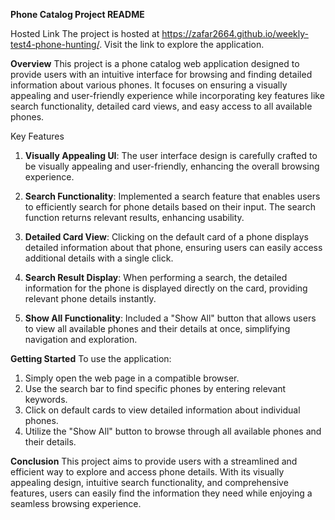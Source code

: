 **Phone Catalog Project README**

Hosted Link
The project is hosted at https://zafar2664.github.io/weekly-test4-phone-hunting/. Visit the link to explore the application.

**Overview**
This project is a phone catalog web application designed to provide users with an intuitive interface for browsing and finding detailed information about various phones. It focuses on ensuring a visually appealing and user-friendly experience while incorporating key features like search functionality, detailed card views, and easy access to all available phones.

Key Features
1. **Visually Appealing UI**: The user interface design is carefully crafted to be visually appealing and user-friendly, enhancing the overall browsing experience.

2. **Search Functionality**: Implemented a search feature that enables users to efficiently search for phone details based on their input. The search function returns relevant results, enhancing usability.

3. **Detailed Card View**: Clicking on the default card of a phone displays detailed information about that phone, ensuring users can easily access additional details with a single click.

4. **Search Result Display**: When performing a    search, the detailed information for the phone is displayed directly on the card, providing relevant phone details instantly.

5. **Show All Functionality**: Included a "Show All" button that allows users to view all available phones and their details at once, simplifying navigation and exploration.

**Getting Started**
To use the application:
1. Simply open the web page in a compatible browser.
2. Use the search bar to find specific phones by entering relevant keywords.
3. Click on default cards to view detailed information about individual phones.
4. Utilize the "Show All" button to browse through all available phones and their details.


**Conclusion**
This project aims to provide users with a streamlined and efficient way to explore and access phone details. With its visually appealing design, intuitive search functionality, and comprehensive features, users can easily find the information they need while enjoying a seamless browsing experience.
